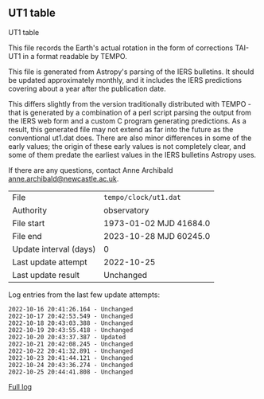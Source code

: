 
## UT1 table

UT1 table

This file records the Earth's actual rotation in the form of
corrections TAI-UT1 in a format readable by TEMPO.

This file is generated from Astropy's parsing of the IERS
bulletins. It should be updated approximately monthly, and it
includes the IERS predictions covering about a year after the
publication date.

This differs slightly from the version traditionally distributed
with TEMPO - that is generated by a combination of a perl script
parsing the output from the IERS web form and a custom C program
generating predictions. As a result, this generated file may not
extend as far into the future as the conventional ut1.dat does.
There are also minor differences in some of the early values; the
origin of these early values is not completely clear, and some of
them predate the earliest values in the IERS bulletins Astropy uses.

If there are any questions, contact Anne Archibald
<anne.archibald@newcastle.ac.uk>.

|     |     |
|:--- |:--- |
| File | `tempo/clock/ut1.dat` |
| Authority | observatory |
| File start | 1973-01-02 MJD 41684.0 |
| File end | 2023-10-28 MJD 60245.0 |
| Update interval (days) | 0 |
| Last update attempt | 2022-10-25 |
| Last update result | Unchanged |

Log entries from the last few update attempts:
```
2022-10-16 20:41:26.164 - Unchanged
2022-10-17 20:42:53.549 - Unchanged
2022-10-18 20:43:03.388 - Unchanged
2022-10-19 20:43:55.418 - Unchanged
2022-10-20 20:43:37.387 - Updated
2022-10-21 20:42:08.245 - Unchanged
2022-10-22 20:41:32.891 - Unchanged
2022-10-23 20:41:44.121 - Unchanged
2022-10-24 20:43:36.274 - Unchanged
2022-10-25 20:44:41.808 - Unchanged
```
[Full log](https://raw.githubusercontent.com/ipta/pulsar-clock-corrections/main/log/tempo/clock/ut1.dat.log)
